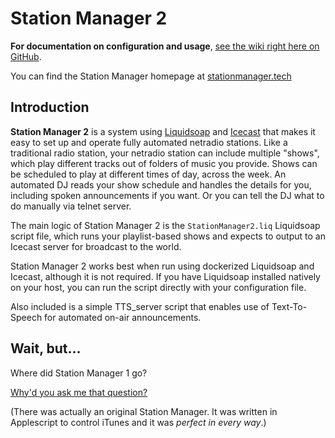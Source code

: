 # Station Manager 2

**For documentation on configuration and usage**, [see the wiki right here on GitHub](https://github.com/ymatto/Station-Manager-2/wiki).

You can find the Station Manager homepage at [stationmanager.tech](https://stationmanager.tech)

## Introduction

**Station Manager 2** is a system using [Liquidsoap](https://www.liquidsoap.info/) and [Icecast](https://icecast.org/) that makes it easy to set up and operate fully automated netradio stations. Like a traditional radio station, your netradio station can include multiple "shows", which play different tracks out of folders of music you provide. Shows can be scheduled to play at different times of day, across the week. An automated DJ reads your show schedule and handles the details for you, including spoken announcements if you want. Or you can tell the DJ what to do manually via telnet server.

The main logic of Station Manager 2 is the `StationManager2.liq` Liquidsoap script file, which runs your playlist-based shows and expects to output to an Icecast server for broadcast to the world.

Station Manager 2 works best when run using dockerized Liquidsoap and Icecast, although it is not required. If you have Liquidsoap installed natively on your host, you can run the script directly with your configuration file.

Also included is a simple TTS_server script that enables use of Text-To-Speech for automated on-air announcements.


## Wait, but...

Where did Station Manager 1 go?

[Why'd you ask me that question?](https://www.youtube.com/watch?v=izY_6X2JRwI)

(There was actually an original Station Manager. It was written in Applescript to control iTunes and it was *perfect in every way*.)